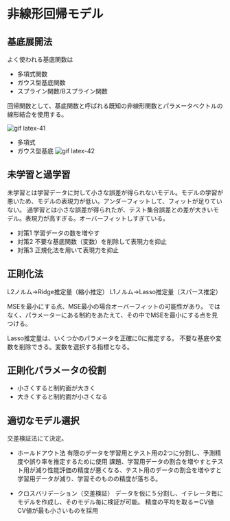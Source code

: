 # 非線形回帰モデル

## 基底展開法
よく使われる基底関数は
- 多項式関数
- ガウス型基底関数
- スプライン関数/Bスプライン関数

回帰関数として、基底関数と呼ばれる既知の非線形関数とパラメータベクトルの線形結合を使用する。

![gif latex-41](https://user-images.githubusercontent.com/85814165/138572727-4c417808-1e68-44c7-b503-53f2091efe56.gif)

- 多項式
- ガウス型基底
![gif latex-42](https://user-images.githubusercontent.com/85814165/138573065-1f52554a-4d54-4f65-8fc2-7fed8f71f5dd.gif)

## 未学習と過学習
未学習とは学習データに対して小さな誤差が得られないモデル。モデルの学習が悪いため、モデルの表現力が低い。アンダーフィットして、フィットが足りていない。
過学習とは小さな誤差が得られたが、テスト集合誤差との差が大きいモデル。表現力が高すぎる。オーバーフィットしすぎている。
- 対策1 学習データの数を増やす
- 対策2 不要な基底関数（変数）を削除して表現力を抑止
- 対策3 正規化法を用いて表現力を抑止

## 正則化法
L2ノルム→Ridge推定量（縮小推定）
L1ノルム→Lasso推定量（スパース推定）

MSEを最小にする点、MSE最小の場合オーバーフィットの可能性があり。
ではなく、パラメーターにある制約をあたえて、その中でMSEを最小にする点を見つける。

Lasso推定量は、いくつかのパラメータを正確に0に推定する。
不要な基底や変数を削除できる。変数を選択する指標となる。

## 正則化パラメータの役割
- 小さくすると制約面が大きく
- 大きくすると制約面が小さくなる

## 適切なモデル選択
交差検証法にて決定。

- ホールドアウト法
有限のデータを学習用とテスト用の2つに分割し、予測精度や誤り率を推定するために使用
課題、学習用データの割合を増やすとテスト用が減り性能評価の精度が悪くなる、テスト用のデータの割合を増やすと学習用データが減り、学習そのものの精度が落ちる。

- クロスバリデーション（交差検証）
データを仮に５分割し、イテレータ毎にモデルを作成し、そのモデル毎に検証が可能。
精度の平均を取る＝CV値
CV値が最も小さいものを採用





